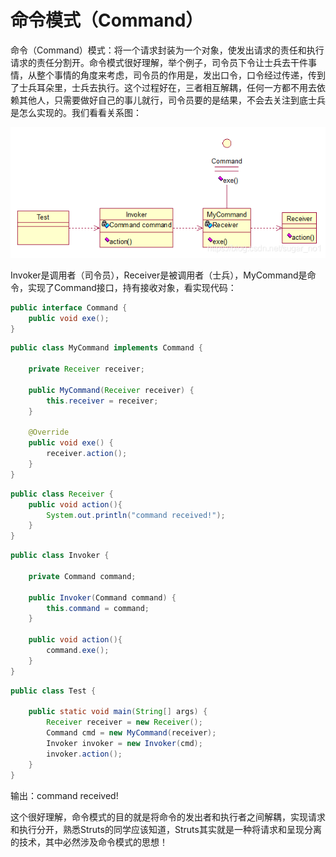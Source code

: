 # **命令模式（Command）**

命令（Command）模式：将一个请求封装为一个对象，使发出请求的责任和执行请求的责任分割开。命令模式很好理解，举个例子，司令员下令让士兵去干件事情，从整个事情的角度来考虑，司令员的作用是，发出口令，口令经过传递，传到了士兵耳朵里，士兵去执行。这个过程好在，三者相互解耦，任何一方都不用去依赖其他人，只需要做好自己的事儿就行，司令员要的是结果，不会去关注到底士兵是怎么实现的。我们看看关系图：

![img](命令模式（Command）.assets/watermark,type_ZmFuZ3poZW5naGVpdGk,shadow_10,text_aHR0cHM6Ly9ibG9nLmNzZG4ubmV0L3N1Z2FyX25vMQ==,size_16,color_FFFFFF,t_70-20211227212729851.png)

Invoker是调用者（司令员），Receiver是被调用者（士兵），MyCommand是命令，实现了Command接口，持有接收对象，看实现代码：

```java
public interface Command {
	public void exe();
}
```

```java
public class MyCommand implements Command {
 
	private Receiver receiver;
	
	public MyCommand(Receiver receiver) {
		this.receiver = receiver;
	}
 
	@Override
	public void exe() {
		receiver.action();
	}
}
```

```java
public class Receiver {
	public void action(){
		System.out.println("command received!");
	}
}
```

```java
public class Invoker {
	
	private Command command;
	
	public Invoker(Command command) {
		this.command = command;
	}
 
	public void action(){
		command.exe();
	}
}
```

```java
public class Test {
 
	public static void main(String[] args) {
		Receiver receiver = new Receiver();
		Command cmd = new MyCommand(receiver);
		Invoker invoker = new Invoker(cmd);
		invoker.action();
	}
}
```

输出：command received!

这个很好理解，命令模式的目的就是将命令的发出者和执行者之间解耦，实现请求和执行分开，熟悉Struts的同学应该知道，Struts其实就是一种将请求和呈现分离的技术，其中必然涉及命令模式的思想！